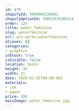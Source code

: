 ```yaml
---
id: 470
shopifyId: 9999668150602
shopifyOptionId: 50053878186314
order: 125
title: water_feminine
slug: waterfeminine
url: art-works/waterfeminine
aliases: []
categories:
- graphics
inStock: true
isVisible: false
location: Spain
height: 30
width: 21
date: 2020-01-01T00:00:00Z
materials:
- ink
- paper
price: 300
mainImage: water_feminine.jpg
---
```

